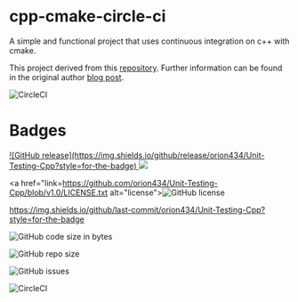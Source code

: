 
# cpp-cmake-circle-ci
A simple and functional project that uses continuous integration on c++ with cmake.

This project derived from this [repository](https://github.com/guilhermepo2/cpp-cmake-circle-ci). Further information can be found in the original author [blog post](http://gueepo.me/blog/simple-ci-for-cpp/).

![CircleCI](https://img.shields.io/circleci/build/github/orion434/Unit-Testing-Cpp?style=circle)

# Badges

<a href="https://github.com/orion434/Unit-Testing-Cpp/releases" alt="releases">
![GitHub release](https://img.shields.io/github/release/orion434/Unit-Testing-Cpp?style=for-the-badge)
<img src="https://img.shields.io/github/release/orion434/Unit-Testing-Cpp?style=for-the-badge" />
</a>

<a href="link=https://github.com/orion434/Unit-Testing-Cpp/blob/v1.0/LICENSE.txt alt="license">![GitHub license](https://img.shields.io/github/license/orion434/Unit-Testing-Cpp?style=for-the-badge)</a>


https://img.shields.io/github/last-commit/orion434/Unit-Testing-Cpp?style=for-the-badge

![GitHub code size in bytes](https://img.shields.io/github/languages/code-size/orion434/Unit-Testing-Cpp?style=for-the-badge&link=#&link=#)

![GitHub repo size](https://img.shields.io/github/repo-size/orion434/Unit-Testing-Cpp?style=for-the-badge)

![GitHub issues](https://img.shields.io/github/issues/orion434/Unit-Testing-Cpp?style=for-the-badge)

![CircleCI](https://img.shields.io/circleci/build/github/orion434/Unit-Testing-Cpp?style=for-the-badge&logo=circleci)

